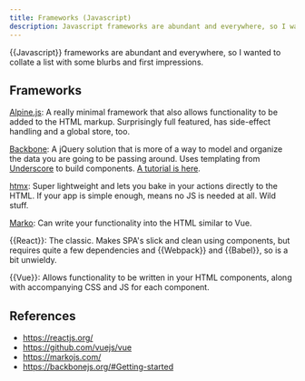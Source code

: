 ```yaml
---
title: Frameworks (Javascript)
description: Javascript frameworks are abundant and everywhere, so I wanted to collate a list with some blurbs and first impressions.
---
```


{{Javascript}} frameworks are abundant and everywhere, so I wanted to collate a list with some blurbs and first impressions.

## Frameworks

[Alpine.js](https://alpinejs.dev/): A really minimal framework that also allows functionality to be added to the HTML markup. Surprisingly full featured, has side-effect handling and a global store, too.

[Backbone](https://backbonejs.org/#Getting-started): A jQuery solution that is more of a way to model and organize the data you are going to be passing around. Uses templating from [Underscore](https://underscorejs.org/) to build components. [A tutorial is here](https://adrianmejia.com/backbone-dot-js-for-absolute-beginners-getting-started/).

[htmx](https://htmx.org/): Super lightweight and lets you bake in your actions directly to the HTML. If your app is simple enough, means no JS is needed at all. Wild stuff.

[Marko](https://markojs.com/): Can write your functionality into the HTML similar to Vue. 

{{React}}: The classic. Makes SPA's slick and clean using components, but requires quite a few dependencies and {{Webpack}} and {{Babel}}, so is a bit unwieldy.

{{Vue}}: Allows functionality to be written in your HTML components, along with accompanying CSS and JS for each component.

## References

- https://reactjs.org/
- https://github.com/vuejs/vue
- https://markojs.com/
- https://backbonejs.org/#Getting-started